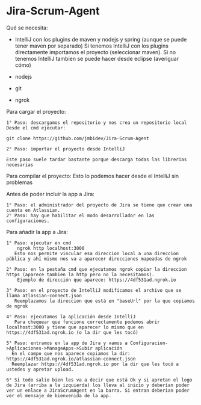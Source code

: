 # Jira-Scrum-Agent

Qué se necesita: 

- IntelliJ con los plugins de maven y nodejs y spring (aunque se puede tener maven por separado)
Si tenemos IntelliJ con los plugins directamente importamos el proyecto (seleccionar maven).
Si no tenemos IntelliJ tambien se puede hacer desde eclipse (averiguar cómo)

- nodejs

- git

- ngrok

Para cargar el proyecto:

    1° Paso: descargamos el repositorio y nos crea un repositorio local
    Desde el cmd ejecutar:

    git clone https://github.com/jmbidev/Jira-Scrum-Agent

    2° Paso: importar el proyecto desde IntelliJ

    Este paso suele tardar bastante porque descarga todas las librerias necesarias
    
Para compilar el proyecto:
    Esto lo podemos hacer desde el IntelliJ sin problemas
    
Antes de poder incluir la app a Jira:

    1° Paso: el administrador del proyecto de Jira se tiene que crear una cuenta en Atlassian.
    2° Paso: hay que habilitar el modo desarrollador en las configuraciones.

Para añadir la app a Jira:  
    
    1° Paso: ejecutar en cmd
        ngrok http localhost:3000 
       Esto nos permite vincular esa direccion local a una direccion pública y ahí mismo nos va a aparecer direcciones mapeadas de ngrok
       
    2° Paso: en la pestaña cmd que ejecutamos ngrok copiar la direccion https (aparece tambien la http pero no la necesitamos).
        Ejemplo de dirección que aparece: https://4df531ad.ngrok.io 
    
    3° Paso: en el proyecto de IntelliJ modificamos el archivo que se llama atlassian-connect.json
       Reemplazamos la direccion que está en "baseUrl" por la que copiamos de ngrok
       
    4° Paso: ejecutamos la aplicación desde IntelliJ
       Para chequear que funcione correctamente podemos abrir localhost:3000 y tiene que aparecer lo mismo que en https://4df531ad.ngrok.io (o la dir que les tocó)
       
    5° Paso: entramos en la app de Jira y vamos a Configuracion->Aplicaciones->ManageApps->Subir aplicación
      En el campo que nos aparece copiamos la dir: https://4df531ad.ngrok.io/atlassian-connect.json
      Reemplazar https://4df531ad.ngrok.io por la dir que les tocó a ustedes y apretar upload.
      
    6° Si todo salio bien les va a decir que está Ok y si apretan el logo de Jira (arriba a la izquierda) los lleva al inicio y deberían poder ver un enlace a JiraScrumAgent en la barra. Si entran deberian poder ver el mensaje de bienvenida de la app.
    

    


